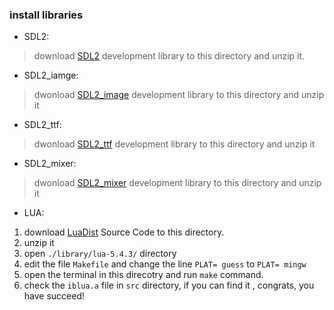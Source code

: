### install libraries

* SDL2: 
  
> download [SDL2](http://www.libsdl.org/release/SDL2-devel-2.0.14-mingw.tar.gz) development library to this directory and unzip it.

* SDL2_iamge: 
  
> dwonload [SDL2_image](http://www.libsdl.org/projects/SDL_image/release/SDL2_image-devel-2.0.5-mingw.tar.gz) development library to this directory and unzip it

* SDL2_ttf: 
  
> dwonload [SDL2_ttf](http://www.libsdl.org/projects/SDL_ttf/release/SDL2_ttf-devel-2.0.15-mingw.tar.gz) development library to this directory and unzip it

* SDL2_mixer: 
  
> dwonload [SDL2_mixer](https://www.libsdl.org/projects/SDL_mixer/release/SDL2_mixer-devel-2.0.4-mingw.tar.gz) development library to this directory and unzip it

* LUA: 
  
1. download [LuaDist](http://www.lua.org/ftp/lua-5.4.3.tar.gz) Source Code to this directory.
2. unzip it
3. open `./library/lua-5.4.3/` directory
4. edit the file `Makefile` and change the line `PLAT= guess` to `PLAT= mingw`
5. open the terminal in this direcotry and run `make` command.
6. check the `iblua.a` file in `src` directory, if you can find it , congrats, you have succeed!


